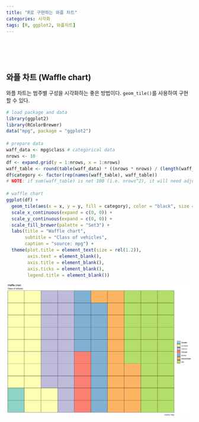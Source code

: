 ```yaml
---
title: "R로 구현하는 와플 차트"
categories: 시각화
tags: [R, ggplot2, 와플차트]
---
```


<div style="margin-bottom:100px;"></div>

## 와플 차트 (Waffle chart)

와플 차트는 범주별 구성을 시각화하는 좋은 방법이다. `geom_tile()`를 사용하여 구현할 수 있다.

```r
# load package and data
library(ggplot2)
library(RColorBrewer)
data("mpg", package = "ggplot2")

# prepare data
waff_data <- mpg$class # categorical data
nrows <- 10
df <- expand.grid(y = 1:nrows, x = 1:nrows)
waff_table <- round(table(waff_data) * ((nrows * nrows) / (length(waff_data)))) 
df$category <- factor(rep(names(waff_table), waff_table)) 
# NOTE: if sum(waff_table) is not 100 (i.e. nrows^2), it will need adjustment to make the sum to 100. 

# waffle chart
ggplot(df) + 
  geom_tile(aes(x = x, y = y, fill = category), color = "black", size = 0.5) + 
  scale_x_continuous(expand = c(0, 0)) + 
  scale_y_continuous(expand = c(0, 0)) +
  scale_fill_brewer(palette = "Set3") + 
  labs(title = "Waffle chart", 
       subtitle = "Class of vehicles", 
       caption = "source: mpg") + 
  theme(plot.title = element_text(size = rel(1.2)), 
        axis.text = element_blank(),
        axis.title = element_blank(), 
        axis.ticks = element_blank(), 
        legend.title = element_blank())
```

![](/public/img/2022-06-22-visualization-summary/waffle_chart-1.png)